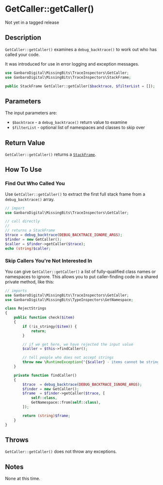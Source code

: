 # GetCaller::getCaller()

<div class="callout warning">
Not yet in a tagged release
</div>

## Description

`GetCaller::getCaller()` examines a `debug_backtrace()` to work out who has called your code.

It was introduced for use in error logging and exception messages.

```php
use GanbaroDigital\MissingBits\TraceInspectors\GetCaller;
use GanbaroDigital\MissingBits\TraceInspectors\StackFrame;

public StackFrame GetCaller::getCaller($backtrace, $filterList = []);
```

## Parameters

The input parameters are:

* `$backtrace` - a `debug_backtrace()` return value to examine
* `$filterList` - optional list of namespaces and classes to skip over

## Return Value

`GetCaller::getCaller()` returns a [`StackFrame`](StackFrame.class.html).

## How To Use

### Find Out Who Called You

Use `GetCaller::getCaller()` to extract the first full stack frame from a `debug_backtrace()` array.

```php
// import
use GanbaroDigital\MissingBits\TraceInspectors\GetCaller;

// call directly
//
// returns a StackFrame
$trace = debug_backtrace(DEBUG_BACKTRACE_IGNORE_ARGS);
$finder = new GetCaller();
$caller = $finder->getCaller($trace);
echo (string)$caller;
```

### Skip Callers You're Not Interested In

You can give `GetCaller::getCaller()` a list of fully-qualified class names or namespaces to ignore. This allows you to put caller-finding code in a shared private method, like this:

```php
// imports
use GanbaroDigital\MissingBits\TraceInspectors\GetCaller;
use GanbaroDigital\MissingBits\TypeInspectors\GetNamespace;

class RejectStrings
{
    public function check($item)
    {
        if (!is_stringy($item)) {
            return;
        }

        // if we get here, we have rejected the input value
        $caller = $this->findCaller();

        // tell people who does not accept strings
        throw new \RuntimeException("{$caller} - items cannot be strings");
    }

    private function findCaller()
    {
        $trace  = debug_backtrace(DEBUG_BACKTRACE_IGNORE_ARGS);
        $finder = new GetCaller();
        $frame  = $finder->getCaller($trace, [
            self::class,
            GetNamespace::from(self::class),
        ]);

        return (string)$frame;
    }
}
```

## Throws

`GetCaller::getCaller()` does not throw any exceptions.

## Notes

None at this time.
